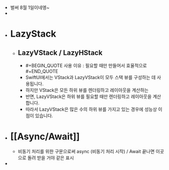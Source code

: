 - 벌써 8월 1일이네엥~
-
- # LazyStack
	- ## LazyVStack / LazyHStack
		- #+BEGIN_QUOTE
		  사용 이유 : 필요할 때만 만들어서 효율적으로
		  #+END_QUOTE
		- SwiftUI에서는 VStack과 LazyVStack이 모두 스택 뷰를 구성하는 데 사용됩니다.
		- 하지만 VStack은 모든 하위 뷰를 렌더링하고 레이아웃을 계산하는
		- 반면, LazyVStack은 하위 뷰를 필요할 때만 렌더링하고 레이아웃을 계산합니다.
		- 따라서 LazyVStack은 많은 수의 하위 뷰를 가지고 있는 경우에 성능상 이점이 있습니다.
- # [[Async/Await]]
	- 비동기 처리를 위한 구문으로써 async (비동기 처리 시작) / Await 끝나면 이곳으로 돌려 받을 거야 같은 표시
-